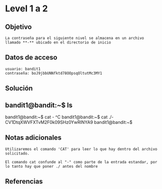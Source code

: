 # Level 1 a 2

## Objetivo
	La contraseña para el siguiente nivel se almacena en un archivo llamado **-** ubicado en el directorio de inicio
## Datos de acceso
	usuario: bandit1
	contraseña: boJ9jbbUNNfktd78OOpsqOltutMc3MY1
## Solución

bandit1@bandit:~$ ls
-
bandit1@bandit:~$ cat -
^C
bandit1@bandit:~$ cat ./-
CV1DtqXWVFXTvM2F0k09SHz0YwRINYA9
bandit1@bandit:~$

## Notas adicionales
	Utilizaremos el comando 'CAT' para leer lo que hay dentro del archivo solicitado.
	
	El comando cat confunde al "-" como parte de la entrada estandar, por lo tanto hay que poner ./ antes del nombre
## Referencias 
